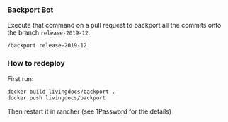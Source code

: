 ### Backport Bot

Execute that command on a pull request to backport all the commits onto the branch `release-2019-12`.
```
/backport release-2019-12
```


### How to redeploy 
First run:
```sh
docker build livingdocs/backport .
docker push livingdocs/backport
```

Then restart it in rancher (see 1Password for the details)
